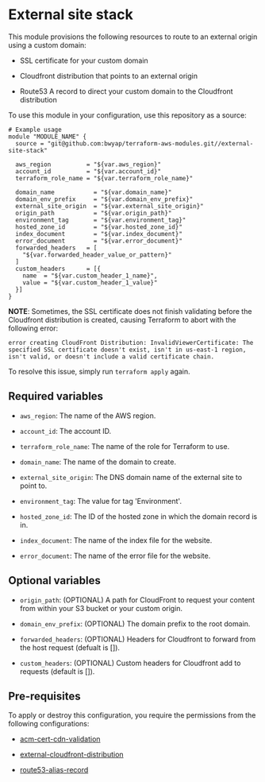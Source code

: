 # External site stack

This module provisions the following resources to route to an external origin using a custom domain:

- SSL certificate for your custom domain

- Cloudfront distribution that points to an external origin

- Route53 A record to direct your custom domain to the Cloudfront distribution

To use this module in your configuration, use this repository as a source:

```hcl
# Example usage
module "MODULE_NAME" {
  source = "git@github.com:bwyap/terraform-aws-modules.git//external-site-stack"

  aws_region          = "${var.aws_region}"
  account_id          = "${var.account_id}"
  terraform_role_name = "${var.terraform_role_name}"

  domain_name           = "${var.domain_name}"
  domain_env_prefix     = "${var.domain_env_prefix}"
  external_site_origin  = "${var.external_site_origin}"
  origin_path           = "${var.origin_path}"
  environment_tag       = "${var.environment_tag}"
  hosted_zone_id        = "${var.hosted_zone_id}"
  index_document        = "${var.index_document}"
  error_document        = "${var.error_document}"
  forwarded_headers   = [
    "${var.forwarded_header_value_or_pattern}"
  ]
  custom_headers      = [{
    name  = "${var.custom_header_1_name}",
    value = "${var.custom_header_1_value}"
  }]
}
```

**NOTE**: Sometimes, the SSL certificate does not finish validating before the Cloudfront distribution is created, causing Terraform to abort with the following error:

```
error creating CloudFront Distribution: InvalidViewerCertificate: The specified SSL certificate doesn't exist, isn't in us-east-1 region, isn't valid, or doesn't include a valid certificate chain.
```

To resolve this issue, simply run `terraform apply` again.

## Required variables
- `aws_region`: The name of the AWS region.

- `account_id`: The account ID.

- `terraform_role_name`: The name of the role for Terraform to use.

- `domain_name`: The name of the domain to create.

- `external_site_origin`: The DNS domain name of the external site to point to.

- `environment_tag`: The value for tag 'Environment'.

- `hosted_zone_id`: The ID of the hosted zone in which the domain record is in.

- `index_document`: The name of the index file for the website.

- `error_document`: The name of the error file for the website.


## Optional variables

- `origin_path`: (OPTIONAL) A path for CloudFront to request your content from within your S3 bucket or your custom origin.

- `domain_env_prefix`: (OPTIONAL) The domain prefix to the root domain.

- `forwarded_headers`: (OPTIONAL) Headers for Cloudfront to forward from the host request (defualt is []).

- `custom_headers`: (OPTIONAL) Custom headers for Cloudfront add to requests (default is []).


## Pre-requisites

To apply or destroy this configuration, you require the permissions from the following configurations:

- [acm-cert-cdn-validation](https://github.com/bwyap/terraform-aws-modules/tree/master/acm-cert-cdn-validation)

- [external-cloudfront-distribution](https://github.com/bwyap/terraform-aws-modules/tree/master/external-cloudfront-distribution)

- [route53-alias-record](https://github.com/bwyap/terraform-aws-modules/tree/master/route53-alias-record)
